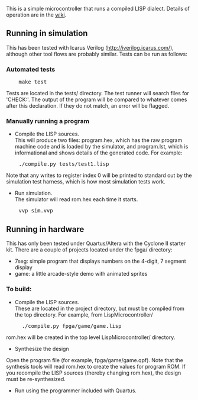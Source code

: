This is a simple microcontroller that runs a compiled LISP dialect.  Details of operation are in the [wiki](https://github.com/jbush001/LispMicrocontroller/wiki).

## Running in simulation

This has been tested with Icarus Verilog (http://iverilog.icarus.com/), although other tool flows are probably similar.  Tests can be run as follows:

### Automated tests

<pre>
    make test 
</pre>

Tests are located in the tests/ directory.  The test runner will search files for 'CHECK:'.  The output of the program will be compared to whatever comes after this declaration.  If they do not match, an error will be flagged.

### Manually running a program

* Compile the LISP sources.  
This will produce two files: program.hex, which has the raw program machine code and is loaded by the simulator, and program.lst, which is informational and shows details of the generated code.  For example:

<pre>
    ./compile.py tests/test1.lisp
</pre>

Note that any writes to register index 0 will be printed to standard out by the simulation test harness, which is how most simulation tests work.

* Run simulation.  
The simulator will read rom.hex each time it starts.

<pre>
    vvp sim.vvp
</pre>

## Running in hardware

This has only been tested under Quartus/Altera with the Cyclone II starter kit.  There are a couple of projects located 
under the fpga/ directory:
  - 7seg: simple program that displays numbers on the 4-digit, 7 segment display
  - game: a little arcade-style demo with animated sprites

### To build:

* Compile the LISP sources.  
These are located in the project directory, but must be compiled from the top directory.
For example, from LispMicrocontroller/

<pre>
     ./compile.py fpga/game/game.lisp
</pre>

rom.hex will be created in the top level LispMicrocontroller/ directory.

* Synthesize the design 

Open the program file (for example, fpga/game/game.qpf).  Note that the synthesis tools will 
read rom.hex to create the values for program ROM.  If you recompile the LISP sources (thereby changing rom.hex), the 
design must be re-synthesized.

* Run using the programmer included with Quartus.



